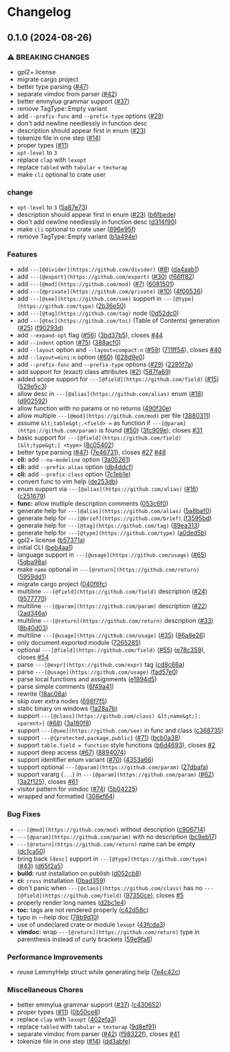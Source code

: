 # Changelog

## 0.1.0 (2024-08-26)


### ⚠ BREAKING CHANGES

* gpl2+ license
* migrate cargo project
* better type parsing ([#47](https://github.com/mrcjkb/vimcats/issues/47))
* separate vimdoc from parser ([#42](https://github.com/mrcjkb/vimcats/issues/42))
* better emmylua grammar support ([#37](https://github.com/mrcjkb/vimcats/issues/37))
* remove TagType::Empty variant
* add `--prefix-func` and `--prefix-type` options ([#29](https://github.com/mrcjkb/vimcats/issues/29))
* don't add newline needlessly in function desc
* description should appear first in enum ([#23](https://github.com/mrcjkb/vimcats/issues/23))
* tokenize file in one step ([#14](https://github.com/mrcjkb/vimcats/issues/14))
* proper types ([#11](https://github.com/mrcjkb/vimcats/issues/11))
* `opt-level` to `3`
* replace `clap` with `lexopt`
* replace `tabled` with `tabular` + `textwrap`
* make `cli` optional to crate user

### change

* `opt-level` to `3` ([5a87e73](https://github.com/mrcjkb/vimcats/commit/5a87e73c46b83c81b4efce8fa03939b12e0173fb))
* description should appear first in enum ([#23](https://github.com/mrcjkb/vimcats/issues/23)) ([b6fbede](https://github.com/mrcjkb/vimcats/commit/b6fbede0b36f4c3369fdafd3040e7a74fd2a5ce1))
* don't add newline needlessly in function desc ([d314f90](https://github.com/mrcjkb/vimcats/commit/d314f90b1f1178792155990df791ae63f57b360a))
* make `cli` optional to crate user ([896e95f](https://github.com/mrcjkb/vimcats/commit/896e95f01c441e7b63567bc0edb58682224daba1))
* remove TagType::Empty variant ([b1a494e](https://github.com/mrcjkb/vimcats/commit/b1a494e4813fbf08242f825e6029faa57dcd2f75))


### Features

* add `---[@divider](https://github.com/divider)` ([#8](https://github.com/mrcjkb/vimcats/issues/8)) ([da4aab1](https://github.com/mrcjkb/vimcats/commit/da4aab124d9e630fb6821d3df6a49852e7cea991))
* add `---[@export](https://github.com/export)` ([#30](https://github.com/mrcjkb/vimcats/issues/30)) ([f66ff82](https://github.com/mrcjkb/vimcats/commit/f66ff828f375d51f708fd31f61dc24e580571803))
* add `---[@mod](https://github.com/mod)` ([#7](https://github.com/mrcjkb/vimcats/issues/7)) ([6081501](https://github.com/mrcjkb/vimcats/commit/608150160d915b5dc2d8b1516605f34950e3cdfc))
* add `---[@private](https://github.com/private)` ([#10](https://github.com/mrcjkb/vimcats/issues/10)) ([4f00536](https://github.com/mrcjkb/vimcats/commit/4f0053653ff7cbad67cdcce983135305ac18ac8f))
* add `---[@see](https://github.com/see)` support in `---[@type](https://github.com/type)` ([2b36e50](https://github.com/mrcjkb/vimcats/commit/2b36e50cf2a589f8fbb98ba6eea8f15830697eec))
* add `---[@tag](https://github.com/tag)` node ([0d52dc0](https://github.com/mrcjkb/vimcats/commit/0d52dc07360b2e6842517f83f3c1cde568c0cc11))
* add `---[@toc](https://github.com/toc)` (Table of Contents) generation ([#25](https://github.com/mrcjkb/vimcats/issues/25)) ([f90293d](https://github.com/mrcjkb/vimcats/commit/f90293d29e611cc2657330e5b839d34531852bf1))
* add `--expand-opt` flag ([#56](https://github.com/mrcjkb/vimcats/issues/56)) ([3bd37b5](https://github.com/mrcjkb/vimcats/commit/3bd37b536f8c8b2a9018fa7541cf30738f6e11cf)), closes [#44](https://github.com/mrcjkb/vimcats/issues/44)
* add `--indent` option ([#75](https://github.com/mrcjkb/vimcats/issues/75)) ([388acf0](https://github.com/mrcjkb/vimcats/commit/388acf0080b54bce5abede88e8ea7d16a05deea7))
* add `--layout` option and `--layout=compact:n` ([#59](https://github.com/mrcjkb/vimcats/issues/59)) ([711ff54](https://github.com/mrcjkb/vimcats/commit/711ff541c5d5a979ab72700ff00aea11d6612f85)), closes [#40](https://github.com/mrcjkb/vimcats/issues/40)
* add `--layout=mini:n` option ([#60](https://github.com/mrcjkb/vimcats/issues/60)) ([628d9e0](https://github.com/mrcjkb/vimcats/commit/628d9e08d03d7c5416020dcda806117142400413))
* add `--prefix-func` and `--prefix-type` options ([#29](https://github.com/mrcjkb/vimcats/issues/29)) ([2295f7a](https://github.com/mrcjkb/vimcats/commit/2295f7aa9e8c8d67126227e5be174e27f5c605b2))
* add support for (exact) class attributes ([#2](https://github.com/mrcjkb/vimcats/issues/2)) ([587fa69](https://github.com/mrcjkb/vimcats/commit/587fa693bcba7068f0e29960f71c5cdad77af7ba))
* added scope support for `---[@field](https://github.com/field)` ([#15](https://github.com/mrcjkb/vimcats/issues/15)) ([529e5c3](https://github.com/mrcjkb/vimcats/commit/529e5c33cb373799609a4a371490bfa8aa4eeb19))
* allow desc in `---[@alias](https://github.com/alias)` enum ([#18](https://github.com/mrcjkb/vimcats/issues/18)) ([d902592](https://github.com/mrcjkb/vimcats/commit/d902592d881140ec86789ef50c888a2c920b429c))
* allow function with no params or no returns ([490f30e](https://github.com/mrcjkb/vimcats/commit/490f30e10650394a7f72974e729cb9f429b7fd86))
* allow multiple `---[@mod](https://github.com/mod)` per file ([3880311](https://github.com/mrcjkb/vimcats/commit/38803110f3df2577938c2ab459858633f59b2617))
* assume `&lt;table&gt;.<field> =` as function if `---[@param](https://github.com/param)` is found ([#50](https://github.com/mrcjkb/vimcats/issues/50)) ([3fc909e](https://github.com/mrcjkb/vimcats/commit/3fc909ee00aded845f822ae011579b2d59709238)), closes [#31](https://github.com/mrcjkb/vimcats/issues/31)
* basic support for `---[@field](https://github.com/field) [&lt;type&gt;] <type>` ([8c05402](https://github.com/mrcjkb/vimcats/commit/8c054023347c9aa577dd3bcbed26e6e0a88900ec))
* better type parsing ([#47](https://github.com/mrcjkb/vimcats/issues/47)) ([7e46731](https://github.com/mrcjkb/vimcats/commit/7e46731f5bef19969f4a46585eaf16aa6674761a)), closes [#27](https://github.com/mrcjkb/vimcats/issues/27) [#48](https://github.com/mrcjkb/vimcats/issues/48)
* **cli:** add `--no-modeline` option ([3a05261](https://github.com/mrcjkb/vimcats/commit/3a05261df66483f1f268bffaf06943739f004deb))
* **cli:** add `--prefix-alias` option ([db4ddcf](https://github.com/mrcjkb/vimcats/commit/db4ddcf0d873519544ecddf186339a484d0d5ae1))
* **cli:** add `--prefix-class` option ([7c1eb1e](https://github.com/mrcjkb/vimcats/commit/7c1eb1e3fab0ea8c4e644c00b6d1976f252e2880))
* convert func to vim help ([de253db](https://github.com/mrcjkb/vimcats/commit/de253db728974597b3b607a77068daef29962039))
* enum support via `---[@alias](https://github.com/alias)` ([#16](https://github.com/mrcjkb/vimcats/issues/16)) ([c251679](https://github.com/mrcjkb/vimcats/commit/c251679a7e4a921a85da3f85b48953265a47439d))
* **func:** allow mutliple description comments ([053c6f0](https://github.com/mrcjkb/vimcats/commit/053c6f086c7b44fdd4209b5e00aaa627188f33fa))
* generate help for `---[@alias](https://github.com/alias)` ([5a8baf0](https://github.com/mrcjkb/vimcats/commit/5a8baf05b9953391a6acf33df87ce6d2637ea4f5))
* generate help for `---[@brief](https://github.com/brief)` ([f3595bd](https://github.com/mrcjkb/vimcats/commit/f3595bd9210a759d82e31665b1be893b4092b819))
* generate help for `---[@tag](https://github.com/tag)` ([89ea313](https://github.com/mrcjkb/vimcats/commit/89ea31383efc349070b976fd9325227eadab1545))
* generate help for `---[@type](https://github.com/type)` ([a0ded5b](https://github.com/mrcjkb/vimcats/commit/a0ded5b32f366ab3ae281d75a543ea71ec99eced))
* gpl2+ license ([b57371a](https://github.com/mrcjkb/vimcats/commit/b57371a8a9cb4d8034555f410571528f7b2af3aa))
* initial CLI ([beb4aa1](https://github.com/mrcjkb/vimcats/commit/beb4aa1085f9fa43847ca83a9e13a16af33124d9))
* language support in `---[@usage](https://github.com/usage)` ([#65](https://github.com/mrcjkb/vimcats/issues/65)) ([5dba98a](https://github.com/mrcjkb/vimcats/commit/5dba98a10033d5dbfc94c41f5b9368ac5a0a1d10))
* make `name` optional in `---[@return](https://github.com/return)` ([5959dd1](https://github.com/mrcjkb/vimcats/commit/5959dd130aad12e0885a5c8857b2dede4df64e34))
* migrate cargo project ([040f6fc](https://github.com/mrcjkb/vimcats/commit/040f6fc4e5a93033fc221071d63ad3836df14846))
* multiline `---[@field](https://github.com/field)` description ([#24](https://github.com/mrcjkb/vimcats/issues/24)) ([9577770](https://github.com/mrcjkb/vimcats/commit/957777012e9797554d8274701dd1498a9b85b9b0))
* multiline `---[@param](https://github.com/param)` description ([#22](https://github.com/mrcjkb/vimcats/issues/22)) ([2ad346a](https://github.com/mrcjkb/vimcats/commit/2ad346a52dc14daddd12c84592919c77410b57de))
* multiline `---[@return](https://github.com/return)` description ([#33](https://github.com/mrcjkb/vimcats/issues/33)) ([8b40d03](https://github.com/mrcjkb/vimcats/commit/8b40d03c7ea217b1ddadae9ef94b38a714b57130))
* multiline `---[@usage](https://github.com/usage)` ([#35](https://github.com/mrcjkb/vimcats/issues/35)) ([96a8e26](https://github.com/mrcjkb/vimcats/commit/96a8e262309785b2d50ba643df3d4019929bfb02))
* only document exported module ([7265285](https://github.com/mrcjkb/vimcats/commit/7265285fb709043ac8adb5b2e29c04a74f663db1))
* optional `---[@field](https://github.com/field)` ([#55](https://github.com/mrcjkb/vimcats/issues/55)) ([e78c359](https://github.com/mrcjkb/vimcats/commit/e78c359eaebbfbe2d5344de6ba3f9f60abe1cfb2)), closes [#54](https://github.com/mrcjkb/vimcats/issues/54)
* parse `---[@expr](https://github.com/expr)` tag ([cd8c66a](https://github.com/mrcjkb/vimcats/commit/cd8c66ab8be1600f3fae0d318fafe3315b2c7735))
* parse `---[@usage](https://github.com/usage)` ([fad57e0](https://github.com/mrcjkb/vimcats/commit/fad57e08f5890989304f6e6fa56b10be39cdc698))
* parse local functions and assignments ([e1894d5](https://github.com/mrcjkb/vimcats/commit/e1894d5fe312ad7457f17425495eecd1246fb70c))
* parse simple comments ([6f49a41](https://github.com/mrcjkb/vimcats/commit/6f49a41ac9bb8d7c7e13e8f203e19974b0a0738d))
* rewrite ([18ac08a](https://github.com/mrcjkb/vimcats/commit/18ac08a897297afccf0f4ddf5213d670abcfeb0f))
* skip over extra nodes ([698f7f5](https://github.com/mrcjkb/vimcats/commit/698f7f55bad76e654984a945a74b7223a71078d6))
* static binary on windows ([1a28a7b](https://github.com/mrcjkb/vimcats/commit/1a28a7b7632024f925d15ab0f48703fa8b71a041))
* support `---[@class](https://github.com/class) &lt;name&gt;[: <parent>]` ([#68](https://github.com/mrcjkb/vimcats/issues/68)) ([3a180f8](https://github.com/mrcjkb/vimcats/commit/3a180f827d4e4159060c87cc64ecd36593133431))
* support `---[@see](https://github.com/see)` in func and class ([c368735](https://github.com/mrcjkb/vimcats/commit/c3687359de3c6b5f2fe146efc969978908b0cb71))
* support `---@{protected,package,public}` ([#71](https://github.com/mrcjkb/vimcats/issues/71)) ([bcb0a38](https://github.com/mrcjkb/vimcats/commit/bcb0a38f2e46b26fc440a80ff355f591f2a03dc9))
* support `table.field = function` style functions ([b6d4693](https://github.com/mrcjkb/vimcats/commit/b6d4693733715fd97cc9e644ebbefdcfe3a05c96)), closes [#2](https://github.com/mrcjkb/vimcats/issues/2)
* support deep access ([#67](https://github.com/mrcjkb/vimcats/issues/67)) ([8894074](https://github.com/mrcjkb/vimcats/commit/88940742e87c4ce79c7d8cd2f9e7cf584c73713b))
* support identifier enum variant ([#70](https://github.com/mrcjkb/vimcats/issues/70)) ([4353a66](https://github.com/mrcjkb/vimcats/commit/4353a668e277ab77034689c752d438411d1b4cdd))
* support optional `---[@param](https://github.com/param)` ([27dbafa](https://github.com/mrcjkb/vimcats/commit/27dbafad8d9ee682f22ee18582b4ce82a976b451))
* support vararg (`...`) in `---[@param](https://github.com/param)` ([#62](https://github.com/mrcjkb/vimcats/issues/62)) ([3a2f125](https://github.com/mrcjkb/vimcats/commit/3a2f125acd656ebd57a946567154bdb75da8fa5d)), closes [#61](https://github.com/mrcjkb/vimcats/issues/61)
* visitor pattern for vimdoc ([#74](https://github.com/mrcjkb/vimcats/issues/74)) ([5b04225](https://github.com/mrcjkb/vimcats/commit/5b04225dfc6838036f9cabff16c4641af149d645))
* wrapped and formatted ([308ef64](https://github.com/mrcjkb/vimcats/commit/308ef64ee706970b310c3bfba465c99dcce36946))


### Bug Fixes

* `---[@mod](https://github.com/mod)` without description ([c906714](https://github.com/mrcjkb/vimcats/commit/c906714b9acaa791ad0c6486041ef468c11d8578))
* `---[@param](https://github.com/param)` with no description ([bc9eb17](https://github.com/mrcjkb/vimcats/commit/bc9eb17c5a76744319525d49658e62deb00c7788))
* `---[@return](https://github.com/return)` name can be empty ([dc1ca50](https://github.com/mrcjkb/vimcats/commit/dc1ca505da889b41b83a6c1229c3c0d82fdb5b04))
* bring back `[desc]` support in `---[@type](https://github.com/type)` ([#43](https://github.com/mrcjkb/vimcats/issues/43)) ([d65f2a5](https://github.com/mrcjkb/vimcats/commit/d65f2a506192c20ba985d767f1b20eb3a485a0ea))
* **build:** rust installation on publish ([d052cb8](https://github.com/mrcjkb/vimcats/commit/d052cb828a82e39e711b8597d41e036567427c2c))
* **ci:** `cross` installation ([0bad359](https://github.com/mrcjkb/vimcats/commit/0bad3594e88eb4c91eb8cc5928fb042427cc6841))
* don't panic when `---[@class](https://github.com/class)` has no `---[@field](https://github.com/field)` ([97350ce](https://github.com/mrcjkb/vimcats/commit/97350cee216f244db22b3c73b5233958fc884df9)), closes [#5](https://github.com/mrcjkb/vimcats/issues/5)
* properly render long names ([d2bc1e4](https://github.com/mrcjkb/vimcats/commit/d2bc1e4d1f1b1df9f126d4509ca775a9de41f5d8))
* **toc:** tags are not rendered properly ([c42d58c](https://github.com/mrcjkb/vimcats/commit/c42d58c52d8cdc23461843a8baad47902cd85792))
* typo in --help doc ([78b9d10](https://github.com/mrcjkb/vimcats/commit/78b9d1014fb05f87b28b30aecf7eda8a6364e025))
* use of undeclared crate or module `lexopt` ([43fcda3](https://github.com/mrcjkb/vimcats/commit/43fcda3b94dda8ee24c021fd58e73896738a736a))
* **vimdoc:** wrap `---[@return](https://github.com/return)` type in parenthesis instead of curly brackets ([59e9fa8](https://github.com/mrcjkb/vimcats/commit/59e9fa87758f64cb0b504d42d5cd7cc4f4a6b25f))


### Performance Improvements

* reuse LemmyHelp struct while generating help ([7e4c42c](https://github.com/mrcjkb/vimcats/commit/7e4c42c9fac9e59b42bbb0c33b4cc2cce34fe3cf))


### Miscellaneous Chores

* better emmylua grammar support ([#37](https://github.com/mrcjkb/vimcats/issues/37)) ([c430652](https://github.com/mrcjkb/vimcats/commit/c430652ff788eb305cf4e51d631616db5c72cb3d))
* proper types ([#11](https://github.com/mrcjkb/vimcats/issues/11)) ([0b50ce8](https://github.com/mrcjkb/vimcats/commit/0b50ce8e835c7e09b0ca3e23f8d4474a04fc701e))
* replace `clap` with `lexopt` ([402efa3](https://github.com/mrcjkb/vimcats/commit/402efa3464ebde9089686f5ffa8f31f1ecd2290e))
* replace `tabled` with `tabular` + `textwrap` ([9d8ef91](https://github.com/mrcjkb/vimcats/commit/9d8ef91c37a3004be45aaf0aecceeff163663dd3))
* separate vimdoc from parser ([#42](https://github.com/mrcjkb/vimcats/issues/42)) ([f98322f](https://github.com/mrcjkb/vimcats/commit/f98322fa7920482c82872d443cea63448a47f0c8)), closes [#41](https://github.com/mrcjkb/vimcats/issues/41)
* tokenize file in one step ([#14](https://github.com/mrcjkb/vimcats/issues/14)) ([dd3abfe](https://github.com/mrcjkb/vimcats/commit/dd3abfe86fdcffae71e92f9ebcd442f807a1079c))
